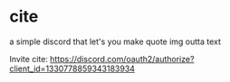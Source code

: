 # cite
a simple discord that let's you make quote img outta text


Invite cite: https://discord.com/oauth2/authorize?client_id=1330778859343183934
